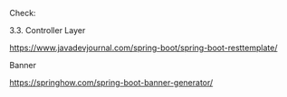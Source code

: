 Check:

3.3. Controller Layer

https://www.javadevjournal.com/spring-boot/spring-boot-resttemplate/

Banner

https://springhow.com/spring-boot-banner-generator/